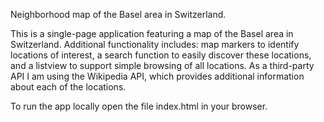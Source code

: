 Neighborhood map of the Basel area in Switzerland.

This is a single-page application featuring a map of the Basel area in Switzerland. Additional functionality includes: map markers to identify locations of interest, a search function to easily discover these locations, and a listview to support simple browsing of all locations. As a third-party API I am using the Wikipedia API, which provides additional information about each of the locations.

To run the app locally open the file index.html in your browser.